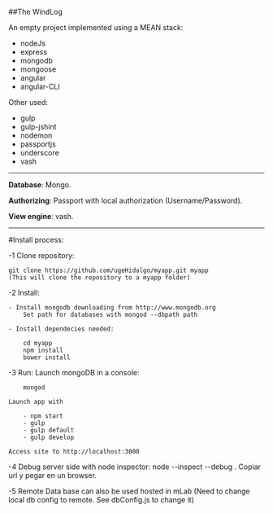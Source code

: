 ##The WindLog

An empty project implemented using a MEAN stack:

- nodeJs
- express
- mongodb
- mongoose
- angular
- angular-CLI

Other used:

- gulp
- gulp-jshint
- nodemon   
- passportjs
- underscore    
- vash       

___


**Database**: Mongo.

**Authorizing**: Passport with local authorization (Username/Password).

**View engine**: vash.

___

#Install process:

-1 Clone repository:

    git clone https://github.com/ugeHidalgo/myapp.git myapp 
    (This will clone the repository to a myapp folder)

-2 Install:

    - Install mongodb downloading from http://www.mongodb.org
        Set path for databases with mongod --dbpath path

    - Install dependecies needed:

        cd myapp
        npm install
        bower install

-3 Run:
    Launch mongoDB in a console:

        mongod
    
    Launch app with 

        - npm start 
        - gulp
        - gulp default
        - gulp develop

    Access site to http://localhost:3000


-4 Debug server side with node inspector:
    node --inspect --debug .
    Copiar url y pegar en un browser.

-5 Remote Data base can also be used hosted in mLab (Need to change local db config to remote. See dbConfig.js to change it)